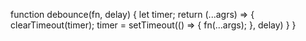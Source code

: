 function debounce(fn, delay) {
  let timer;
  return (...agrs) => {
    clearTimeout(timer);
    timer = setTimeout(() => {
      fn(...args);
    }, delay)
  }
}
